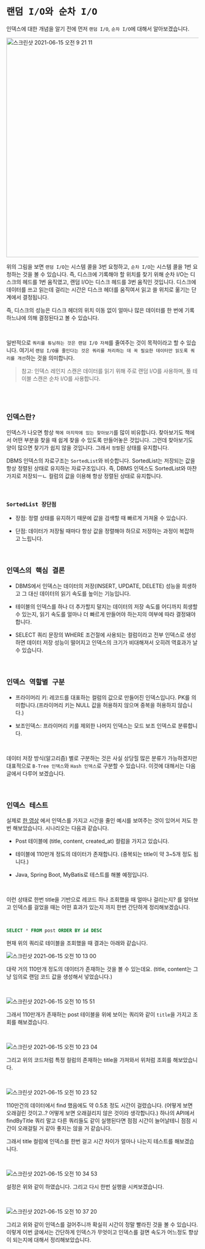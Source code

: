 # `랜덤 I/O와 순차 I/O`

인덱스에 대한 개념을 알기 전에 먼저 `랜덤 I/O`, `순차 I/O`에 대해서 알아보겠습니다. 

<img width="575" alt="스크린샷 2021-06-15 오전 9 21 11" src="https://user-images.githubusercontent.com/45676906/121974741-074d0a80-cdbb-11eb-921d-c296934315a3.png">

위의 그림을 보면 `랜덤 I/O`는 시스템 콜을 3번 요청하고, `순차 I/O`는 시스템 콜을 1번 요청하는 것을 볼 수 있습니다. 즉, 디스크에 기록해야 할 위치를 찾기 위해 순차 I/O는 디스크의 헤드를 1번 움직였고,
랜덤 I/O는 디스크 헤드를 3번 움직인 것입니다. 디스크에 데이터를 쓰고 읽는데 걸리는 시간은 디스크 헤더를 움직여서 읽고 쓸 위치로 옮기는 단계에서 결정됩니다. 

즉, 디스크의 성능은 디스크 헤더의 위치 이동 없이 얼마나 많은 데이터를 한 번에 기록하느냐에 의해 결정된다고 볼 수 있습니다. 

<br>

일반적으로 `쿼리를 튜닝하는 것은 랜덤 I/O 자체`를 줄여주는 것이 목적이라고 할 수 있습니다. 여기서 `랜덤 I/O를 줄인다는 것은 쿼리를 처리하는 데 꼭 필요한 데이터만 읽도록 쿼리를 개선`하는 것을 의미합니다. 

> 참고: 인덱스 레인지 스캔은 데이터를 읽기 위해 주로 랜덤 I/O를 사용하며, 풀 테이블 스캔은 순차 I/O를 사용합니다.

<br> <br>

## `인덱스란?`

인덱스가 나오면 항상 `책에 마지막에 있는 찾아보기`를 많이 비유합니다. 찾아보기도 책에서 어떤 부분을 찾을 때 쉽게 찾을 수 있도록 만들어놓은 것입니다. 
그런데 찾아보기도 양이 많으면 찾기가 쉽지 않을 것입니다. 그래서 `정렬`된 상태를 유지합니다. 

DBMS 인덱스의 자료구조는 `SortedList`와 비슷합니다. SortedList는 저장되는 값을 항상 정렬된 상태로 유지하는 자료구조입니다. 즉, DBMS 인덱스도 SortedList와 마찬가지로 저장되ㅡㄴ 컬럼의 값을 이용해 항상 정렬된 상태로 유지합니다. 

<br>

### `SortedList 장단점`

- 장점: 정렬 상태를 유지하기 때문에 값을 검색할 때 빠르게 가져올 수 있습니다. 

- 단점: 데이터가 저장될 때마다 항상 값을 정렬해야 하므로 저장하는 과정이 복잡하고 느립니다. 

<br>

## `인덱스의 핵심 결론`

- DBMS에서 인덱스는 데이터의 저장(INSERT, UPDATE, DELETE) 성능을 희생하고 그 대신 데이터의 읽기 속도를 높이는 기능입니다. 

- 테이블의 인덱스를 하나 더 추가할지 말지는 데이터의 저장 속도를 어디까지 희생할 수 있는지, 읽기 속도를 얼마나 더 빠르게 만들어야 하는지의 여부에 따라 결정돼야 합니다. 

- SELECT 쿼리 문장의 WHERE 조건절에 사용되는 컬럼이라고 전부 인덱스로 생성하면 데이터 저장 성능이 떨어지고 인덱스의 크기가 비대해져서 오히려 역효과가 날 수 있습니다. 

<br>

## `인덱스 역할별 구분`

- 프라이머리 키: 레코드를 대표하는 컬럼의 값으로 만들어진 인덱스입니다. PK를 의미합니다.(프라이머리 키는 NULL 값을 허용하지 않으며 중복을 허용하지 않습니다.)

- 보조인덱스: 프라이머리 키를 제외한 나머지 인덱스는 모드 보조 인덱스로 분류합니다. 

<br>

데이터 저장 방식(알고리즘) 별로 구분하는 것은 사실 상당힐 많은 분류가 가능하겠지만 대표적으로 `B-Tree 인덱스`와 `Hash 인덱스`로 구분할 수 있습니다.
이것에 대해서는 다음 글에서 다루어 보겠습니다.

<br>

## `인덱스 테스트`

실제로 [한 영상](https://youtu.be/NkZ6r6z2pBg?t=800) 에서 인덱스를 가지고 시간을 줄인 예시를 보여주는 것이 있어서 저도 한번 해보았습니다. 시나리오는 다음과 같습니다. 

- Post 테이블에 (title, content, created_at) 컬럼을 가지고 있습니다. 

- 테이블에 110만개 정도의 데이터가 존재합니다. (중복되는 title이 약 3~5개 정도 됩니다.)

- Java, Spring Boot, MyBatis로 테스트를 해볼 예정입니다. 

<br>

이런 상태로 한번 title을 기반으로 레코드 하나 조회했을 때 얼마나 걸리는지? 를 알아보고 인덱스를 걸었을 때는 어떤 효과가 있는지 까지 한번 간단하게 정리해보겠습니다. 

<br>

```sql
SELECT * FROM post ORDER BY id DESC
```

현재 위의 쿼리로 테이블을 조회했을 때 결과는 아래와 같습니다.

![스크린샷 2021-06-15 오전 10 13 00](https://user-images.githubusercontent.com/45676906/121978044-521e5080-cdc2-11eb-85be-c2756a925c59.png)

대략 거의 110만개 정도의 데이터가 존재하는 것을 볼 수 있는데요. (title, content는 그냥 임의로 랜덤 코드 값을 생성해서 넣었습니다.) 

<br>

![스크린샷 2021-06-15 오전 10 15 51](https://user-images.githubusercontent.com/45676906/121978230-b9d49b80-cdc2-11eb-97aa-2f3ff6d0310c.png)

그래서 110만개가 존재하는 post 테이블을 위에 보이는 쿼리와 같이 `title`을 가지고 조회를 해보겠습니다. 

<br>

![스크린샷 2021-06-15 오전 10 23 04](https://user-images.githubusercontent.com/45676906/121978675-aece3b00-cdc3-11eb-934f-5feb923bd23e.png)

그리고 위의 코드처럼 특정 컬럼의 존재하는 title을 가져와서 위처럼 조회를 해보았습니다.

<br>

![스크린샷 2021-06-15 오전 10 23 52](https://user-images.githubusercontent.com/45676906/121978771-de7d4300-cdc3-11eb-91c0-52a3da10ce75.png)

110만건의 데이터에서 find 했음에도 약 0.5초 정도 시간이 걸렸습니다. (어떻게 보면 오래걸린 것이고..? 어떻게 보면 오래걸리지 않은 것이라 생각합니다.)
하나의 API에서 findByTitle 쿼리 말고 다른 쿼리들도 같이 실행된다면 점점 시간이 늘어날테니 점점 시간이 오래걸릴 거 같아 좋지는 않을 거 같습니다. 

그래서 title 컬럼에 인덱스를 한번 걸고 시간 차이가 얼마나 나는지 테스트를 해보겠습니다.

<br>

![스크린샷 2021-06-15 오전 10 34 53](https://user-images.githubusercontent.com/45676906/121979619-7b8cab80-cdc5-11eb-9cd8-2ae22a4e8215.png)

설정은 위와 같이 하였습니다. 그리고 다시 한번 실행을 시켜보겠습니다. 

<br>

![스크린샷 2021-06-15 오전 10 37 20](https://user-images.githubusercontent.com/45676906/121979736-b7277580-cdc5-11eb-978c-9024a3e4463a.png)

그리고 위와 같이 인덱스를 걸어주니까 확실히 시간이 정말 빨라진 것을 볼 수 있습니다. 이렇게 이번 글에서는 간단하게 인덱스가 무엇이고 인덱스를 걸면 속도가 어느정도 향상이 되는지에 대해서 정리해보았습니다.